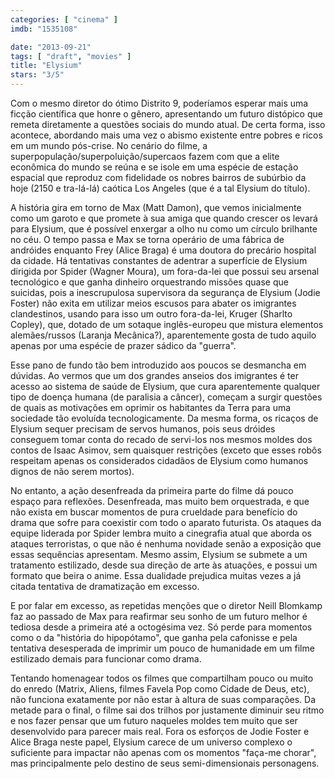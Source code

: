 ```yaml
---
categories: [ "cinema" ]
imdb: "1535108"

date: "2013-09-21"
tags: [ "draft", "movies" ]
title: "Elysium"
stars: "3/5"
---
```

Com o mesmo diretor do ótimo Distrito 9, poderíamos esperar mais uma ficção científica que honre o gênero, apresentando um futuro distópico que remeta diretamente a questões sociais do mundo atual. De certa forma, isso acontece, abordando mais uma vez o abismo existente entre pobres e ricos em um mundo pós-crise. No cenário do filme, a superpopulação/superpoluição/supercaos fazem com que a elite econômica do mundo se reúna e se isole em uma espécie de estação espacial que reproduz com fidelidade os nobres bairros de subúrbio da hoje (2150 e tra-lá-lá) caótica Los Angeles (que é a tal Elysium do título).

A história gira em torno de Max (Matt Damon), que vemos inicialmente como um garoto e que promete à sua amiga que quando crescer os levará para Elysium, que é possível enxergar a olho nu como um círculo brilhante no céu. O tempo passa e Max se torna operário de uma fábrica de andróides enquanto Frey (Alice Braga) é uma doutora do precário hospital da cidade. Há tentativas constantes de adentrar a superfície de Elysium dirigida por Spider (Wagner Moura), um fora-da-lei que possui seu arsenal tecnológico e que ganha dinheiro orquestrando missões quase que suicidas, pois a inescrupulosa supervisora da segurança de Elysium (Jodie Foster) não exita em utilizar meios escusos para abater os imigrantes clandestinos, usando para isso um outro fora-da-lei, Kruger (Sharlto Copley), que, dotado de um sotaque inglês-europeu que mistura elementos alemães/russos (Laranja Mecânica?), aparentemente gosta de tudo aquilo apenas por uma espécie de prazer sádico da "guerra".

Esse pano de fundo tão bem introduzido aos poucos se desmancha em dúvidas. Ao vermos que um dos grandes anseios dos imigrantes é ter acesso ao sistema de saúde de Elysium, que cura aparentemente qualquer tipo de doença humana (de paralisia a câncer), começam a surgir questões de quais as motivações em oprimir os habitantes da Terra para uma sociedade tão evoluída tecnologicamente. Da mesma forma, os ricaços de Elysium sequer precisam de servos humanos, pois seus dróides conseguem tomar conta do recado de servi-los nos mesmos moldes dos contos de Isaac Asimov, sem quaisquer restrições (exceto que esses robôs respeitam apenas os considerados cidadãos de Elysium como humanos dignos de não serem mortos).

No entanto, a ação desenfreada da primeira parte do filme dá pouco espaço para reflexões. Desenfreada, mas muito bem orquestrada, e que não exista em buscar momentos de pura crueldade para benefício do drama que sofre para coexistir com todo o aparato futurista. Os ataques da equipe liderada por Spider lembra muito a cinegrafia atual que aborda os ataques terroristas, o que não é nenhuma novidade senão a exposição que essas sequências apresentam. Mesmo assim, Elysium se submete a um tratamento estilizado, desde sua direção de arte às atuações, e possui um formato que beira o anime. Essa dualidade prejudica muitas vezes a já citada tentativa de dramatização em excesso.

E por falar em excesso, as repetidas menções que o diretor Neill Blomkamp faz ao passado de Max para reafirmar seu sonho de um futuro melhor é tediosa desde a primeira até a octogésima vez. Só perde para momentos como o da "história do hipopótamo", que ganha pela cafonisse e pela tentativa desesperada de imprimir um pouco de humanidade em um filme estilizado demais para funcionar como drama.

Tentando homenagear todos os filmes que compartilham pouco ou muito do enredo (Matrix, Aliens, filmes Favela Pop como Cidade de Deus, etc), não funciona exatamente por não estar à altura de suas comparações. Da metade para o final, o filme sai dos trilhos por justamente diminuir seu ritmo e nos fazer pensar que um futuro naqueles moldes tem muito que ser desenvolvido para parecer mais real. Fora os esforços de Jodie Foster e Alice Braga neste papel, Elysium carece de um universo complexo o suficiente para impactar não apenas com os momentos "faça-me chorar", mas principalmente pelo destino de seus semi-dimensionais personagens.


